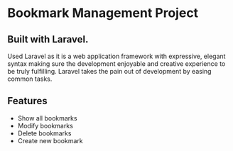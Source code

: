 
# Bookmark Management Project
## Built with Laravel.
Used Laravel as it is a web application framework with expressive, elegant syntax making sure the development enjoyable and creative experience to be truly fulfilling. Laravel takes the pain out of development by easing common tasks.

## Features
- Show all bookmarks
- Modify bookmarks
- Delete bookmarks
- Create new bookmark
